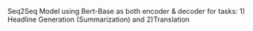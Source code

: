 Seq2Seq Model using Bert-Base as both encoder & decoder for tasks: 1) Headline Generation (Summarization) and 2)Translation
